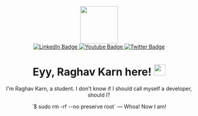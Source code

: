 
<div id="header" align="center">
  <img src="https://media.giphy.com/media/M9gbBd9nbDrOTu1Mqx/giphy.gif" width="100"/>
  <br>
    <a href="your-linkedin-URL">
    <img src="https://img.shields.io/badge/LinkedIn-blue?style=for-the-badge&logo=linkedin&logoColor=white" alt="LinkedIn Badge"/>
  </a>
  <a href="your-youtube-URL">
    <img src="https://img.shields.io/badge/YouTube-red?style=for-the-badge&logo=youtube&logoColor=white" alt="Youtube Badge"/>
  </a>
  <a href="your-twitter-URL">
    <img src="https://img.shields.io/badge/X-black?style=for-the-badge&logo=x&logoColor=white" alt="Twitter Badge"/>
  </a>
  <br>
  <img src="https://komarev.com/ghpvc/?username=raghav-karn&style=flat-square&color=blue" alt=""/><div id="badges">
  </div>
  <h1>
  Eyy, Raghav Karn here!
  <img src="https://media.giphy.com/media/hvRJCLFzcasrR4ia7z/giphy.gif" width="30px"/>
</h1>
<!---------------------------->
<p>I'm Raghav Karn, a student. I don't know if I should call myself a developer, should I? </p>
`$ sudo rm -rf --no preserve root` — Whoa! Now I am!
</div>


<!--
**raghav-karn/raghav-karn** is a ✨ _special_ ✨ repository because its `README.md` (this file) appears on your GitHub profile.

Here are some ideas to get you started:

- 🔭 I’m currently working on ...
- 🌱 I’m currently learning ...
- 👯 I’m looking to collaborate on ...
- 🤔 I’m looking for help with ...
- 💬 Ask me about ...
- 📫 How to reach me: ...
- 😄 Pronouns: ...
- ⚡ Fun fact: ...
-->
